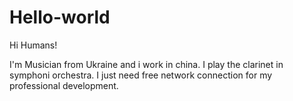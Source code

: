 # Hello-world
Hi Humans!

I'm Musician from Ukraine and i work in china. 
I play the clarinet in symphoni orchestra. 
I just need free network connection for my professional development.
